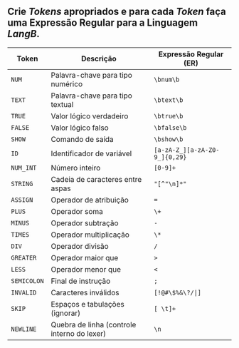 ## Crie *Tokens* apropriados e para cada *Token* faça uma Expressão Regular para a Linguagem *LangB*. 

| **Token**   | **Descrição**                               | **Expressão Regular (ER)**    |
| ----------- | ------------------------------------------- | ----------------------------- |
| `NUM`       | Palavra-chave para tipo numérico            | `\bnum\b`                     |
| `TEXT`      | Palavra-chave para tipo textual             | `\btext\b`                    |
| `TRUE`      | Valor lógico verdadeiro                     | `\btrue\b`                    |
| `FALSE`     | Valor lógico falso                          | `\bfalse\b`                   |
| `SHOW`      | Comando de saída                            | `\bshow\b`                    |
| `ID`        | Identificador de variável                   | `[a-zA-Z_][a-zA-Z0-9_]{0,29}` |
| `NUM_INT`   | Número inteiro                              | `[0-9]+`                      |
| `STRING`    | Cadeia de caracteres entre aspas            | `"[^"\n]*"`                   |
| `ASSIGN`    | Operador de atribuição                      | `=`                           |
| `PLUS`      | Operador soma                               | `\+`                          |
| `MINUS`     | Operador subtração                          | `-`                           |
| `TIMES`     | Operador multiplicação                      | `\*`                          |
| `DIV`       | Operador divisão                            | `/`                           |
| `GREATER`   | Operador maior que                          | `>`                           |
| `LESS`      | Operador menor que                          | `<`                           |
| `SEMICOLON` | Final de instrução                          | `;`                           |
| `INVALID`   | Caracteres inválidos                        | `[!@#\$%&\?/\|]`              |
| `SKIP`      | Espaços e tabulações (ignorar)              | `[ \t]+`                      |
| `NEWLINE`   | Quebra de linha (controle interno do lexer) | `\n`                          |
